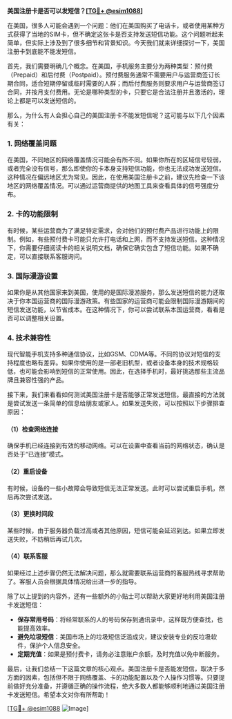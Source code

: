 **美国注册卡是否可以发短信？[[TG💪+ @esim1088](https://t.me/s/esim1088)]**

在美国，很多人可能会遇到一个问题：他们在美国购买了电话卡，或者使用某种方式获得了当地的SIM卡，但不确定这张卡是否支持发送短信功能。这个问题听起来简单，但实际上涉及到了很多细节和背景知识。今天我们就来详细探讨一下，美国注册卡到底能不能发短信。

首先，我们需要明确几个概念。在美国，手机服务主要分为两种类型：预付费（Prepaid）和后付费（Postpaid）。预付费服务通常不需要用户与运营商签订长期合同，适合短期停留或临时需要的人群；而后付费服务则要求用户与运营商签订合同，并按月支付费用。无论是哪种类型的卡，只要它是合法注册并且激活的，理论上都是可以发送短信的。

那么，为什么有人会担心自己的美国注册卡不能发短信呢？这可能与以下几个因素有关：

### 1. **网络覆盖问题**
在美国，不同地区的网络覆盖情况可能会有所不同。如果你所在的区域信号较弱，或者完全没有信号，那么即使你的卡本身支持短信功能，你也无法成功发送短信。这种情况在偏远地区尤为常见。因此，在使用美国注册卡之前，建议先检查一下该地区的网络覆盖情况。可以通过运营商提供的地图工具来查看具体的信号强度分布。

### 2. **卡的功能限制**
有时候，某些运营商为了满足特定需求，会对他们的预付费产品进行功能上的限制。例如，有些预付费卡可能只允许打电话和上网，而不支持发送短信。这种情况下，你需要仔细阅读卡的相关说明文档，确保它确实包含了短信功能。如果不确定，可以直接联系客服询问。

### 3. **国际漫游设置**
如果你是从其他国家来到美国，使用的是国际漫游服务，那么发送短信的能力还取决于你本国运营商的国际漫游政策。有些国家的运营商可能会限制国际漫游期间的短信发送功能，以节省成本。在这种情况下，你可以尝试联系本国运营商，看看是否可以调整相关设置。

### 4. **技术兼容性**
现代智能手机支持多种通信协议，比如GSM、CDMA等。不同的协议对短信的支持程度也略有差异。如果你使用的是一部老旧机型，或者设备本身的技术规格较低，也可能会影响到短信的正常使用。因此，在选择手机时，最好挑选那些主流品牌且兼容性强的产品。

接下来，我们来看看如何测试美国注册卡是否能够正常发送短信。最直接的方法就是尝试发送一条简单的信息给朋友或家人。如果发送失败，可以按照以下步骤排查原因：

#### （1）检查网络连接
确保手机已经连接到有效的移动网络。可以在设置中查看当前的网络状态，确认是否处于“已连接”模式。

#### （2）重启设备
有时候，设备的一些小故障会导致短信无法正常发送。此时可以尝试重启手机，然后再次尝试发送。

#### （3）更换时间段
某些时候，由于服务器负载过高或者其他原因，短信可能会延迟到达。如果立即发送失败，不妨稍后再试几次。

#### （4）联系客服
如果经过上述步骤仍然无法解决问题，那么就需要联系运营商的客服热线寻求帮助了。客服人员会根据具体情况给出进一步的指导。

除了以上提到的内容外，还有一些额外的小贴士可以帮助大家更好地利用美国注册卡发送短信：

- **保存常用号码**：将经常联系的人的号码保存到通讯录中，这样既方便查找，也能提高效率。
- **避免垃圾短信**：美国市场上的垃圾短信泛滥成灾，建议安装专业的反垃圾软件，保护个人信息安全。
- **定期充值**：如果是预付费卡，请务必注意账户余额，及时充值以免中断服务。

最后，让我们总结一下这篇文章的核心观点。美国注册卡是否能发短信，取决于多方面的因素，包括但不限于网络覆盖、卡的功能配置以及个人操作习惯等。只要提前做好充分准备，并遵循正确的操作流程，绝大多数人都能够顺利地通过美国注册卡发送短信。希望本文对你有所帮助！

[[TG💪+ @esim1088](https://t.me/s/esim1088) ![Image](https://i.postimg.cc/4NQfJmqS/Snipaste-2025-05-13-00-14-12.png)]